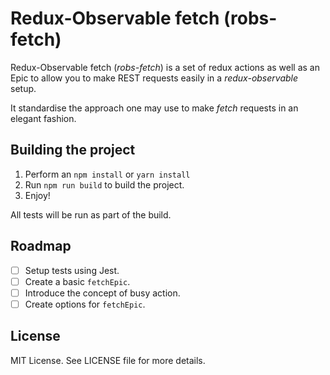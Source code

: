 # Redux-Observable fetch (robs-fetch)
Redux-Observable fetch (*robs-fetch*) is a set of redux actions as well as an Epic to allow you to make REST requests easily in a *redux-observable* setup.

It standardise the approach one may use to make *fetch* requests in an elegant fashion.

## Building the project
1. Perform an `npm install` or `yarn install`
2. Run `npm run build` to build the project.
3. Enjoy!

All tests will be run as part of the build.

## Roadmap
 - [ ] Setup tests using Jest.
 - [ ] Create a basic `fetchEpic`.
 - [ ] Introduce the concept of busy action. 
 - [ ] Create options for `fetchEpic`.

 ## License
 MIT License. See LICENSE file for more details.
